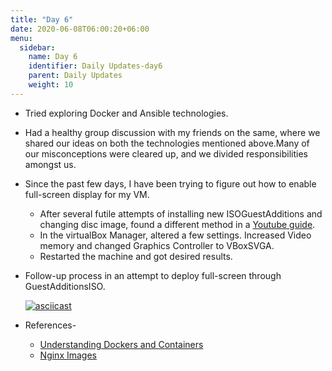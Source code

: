 ```yaml
---
title: "Day 6"
date: 2020-06-08T06:00:20+06:00
menu:
  sidebar:
    name: Day 6
    identifier: Daily Updates-day6
    parent: Daily Updates
    weight: 10
---
```


- Tried exploring Docker and Ansible technologies.

- Had a healthy group discussion with my friends on the same, where we shared our ideas on both the technologies mentioned above.Many of our misconceptions were cleared up, and we divided responsibilities amongst us.


- Since the past few days, I have been trying to figure out how to enable full-screen display for my VM.
  * After several futile attempts of installing new ISOGuestAdditions and changing disc image, found a different method in a [Youtube guide](https://www.youtube.com/watch?v=FtGvtgnLiE8).
  * In the virtualBox Manager, altered a few settings. Increased Video memory and changed Graphics Controller to VBoxSVGA.
  * Restarted the machine and got desired results.

- Follow-up process in an attempt to deploy full-screen through GuestAdditionsISO.

    [![asciicast](https://asciinema.org/a/23ndBE4SnRKdDuPdqr8AwAxOi.svg)](https://asciinema.org/a/23ndBE4SnRKdDuPdqr8AwAxOi)
    
- References-
  * [Understanding Dockers and Containers](https://www.youtube.com/watch?v=JSLpG_spOBM)
  * [Nginx Images](https://hub.docker.com/_/nginx)
  

